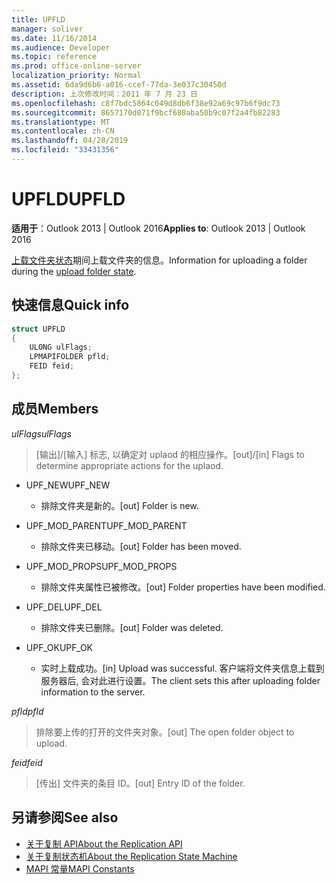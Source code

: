 ```yaml
---
title: UPFLD
manager: soliver
ms.date: 11/16/2014
ms.audience: Developer
ms.topic: reference
ms.prod: office-online-server
localization_priority: Normal
ms.assetid: 6da9d6b6-a016-ccef-77da-3e037c30450d
description: 上次修改时间：2011 年 7 月 23 日
ms.openlocfilehash: c8f7bdc5864c049d8db6f38e92a69c97b6f9dc73
ms.sourcegitcommit: 8657170d071f9bcf680aba50b9c07f2a4fb82283
ms.translationtype: MT
ms.contentlocale: zh-CN
ms.lasthandoff: 04/28/2019
ms.locfileid: "33431356"
---
```

# <a name="upfld"></a><span data-ttu-id="7d768-103">UPFLD</span><span class="sxs-lookup"><span data-stu-id="7d768-103">UPFLD</span></span>

<span data-ttu-id="7d768-104">**适用于**：Outlook 2013 | Outlook 2016</span><span class="sxs-lookup"><span data-stu-id="7d768-104">**Applies to**: Outlook 2013 | Outlook 2016</span></span> 
  
<span data-ttu-id="7d768-105">[上载文件夹状态](upload-folder-state.md)期间上载文件夹的信息。</span><span class="sxs-lookup"><span data-stu-id="7d768-105">Information for uploading a folder during the [upload folder state](upload-folder-state.md).</span></span>
  
## <a name="quick-info"></a><span data-ttu-id="7d768-106">快速信息</span><span class="sxs-lookup"><span data-stu-id="7d768-106">Quick info</span></span>

```cpp
struct UPFLD 
{ 
    ULONG ulFlags; 
    LPMAPIFOLDER pfld; 
    FEID feid; 
}; 

```

## <a name="members"></a><span data-ttu-id="7d768-107">成员</span><span class="sxs-lookup"><span data-stu-id="7d768-107">Members</span></span>

<span data-ttu-id="7d768-108">_ulFlags_</span><span class="sxs-lookup"><span data-stu-id="7d768-108">_ulFlags_</span></span>
  
>  <span data-ttu-id="7d768-109">[输出]/[输入] 标志, 以确定对 uplaod 的相应操作。</span><span class="sxs-lookup"><span data-stu-id="7d768-109">[out]/[in] Flags to determine appropriate actions for the uplaod.</span></span> 
    
  - <span data-ttu-id="7d768-110">UPF_NEW</span><span class="sxs-lookup"><span data-stu-id="7d768-110">UPF_NEW</span></span>
    
    - <span data-ttu-id="7d768-111">排除文件夹是新的。</span><span class="sxs-lookup"><span data-stu-id="7d768-111">[out] Folder is new.</span></span>
    
  - <span data-ttu-id="7d768-112">UPF_MOD_PARENT</span><span class="sxs-lookup"><span data-stu-id="7d768-112">UPF_MOD_PARENT</span></span>
    
    - <span data-ttu-id="7d768-113">排除文件夹已移动。</span><span class="sxs-lookup"><span data-stu-id="7d768-113">[out] Folder has been moved.</span></span>
    
  - <span data-ttu-id="7d768-114">UPF_MOD_PROPS</span><span class="sxs-lookup"><span data-stu-id="7d768-114">UPF_MOD_PROPS</span></span>
    
    - <span data-ttu-id="7d768-115">排除文件夹属性已被修改。</span><span class="sxs-lookup"><span data-stu-id="7d768-115">[out] Folder properties have been modified.</span></span>
    
  - <span data-ttu-id="7d768-116">UPF_DEL</span><span class="sxs-lookup"><span data-stu-id="7d768-116">UPF_DEL</span></span>
    
    - <span data-ttu-id="7d768-117">排除文件夹已删除。</span><span class="sxs-lookup"><span data-stu-id="7d768-117">[out] Folder was deleted.</span></span>
    
  - <span data-ttu-id="7d768-118">UPF_OK</span><span class="sxs-lookup"><span data-stu-id="7d768-118">UPF_OK</span></span>
    
    - <span data-ttu-id="7d768-119">实时上载成功。</span><span class="sxs-lookup"><span data-stu-id="7d768-119">[in] Upload was successful.</span></span> <span data-ttu-id="7d768-120">客户端将文件夹信息上载到服务器后, 会对此进行设置。</span><span class="sxs-lookup"><span data-stu-id="7d768-120">The client sets this after uploading folder information to the server.</span></span>
    
<span data-ttu-id="7d768-121">_pfld_</span><span class="sxs-lookup"><span data-stu-id="7d768-121">_pfld_</span></span>
  
> <span data-ttu-id="7d768-122">排除要上传的打开的文件夹对象。</span><span class="sxs-lookup"><span data-stu-id="7d768-122">[out] The open folder object to upload.</span></span>
    
<span data-ttu-id="7d768-123">_feid_</span><span class="sxs-lookup"><span data-stu-id="7d768-123">_feid_</span></span>
  
> <span data-ttu-id="7d768-124">[传出] 文件夹的条目 ID。</span><span class="sxs-lookup"><span data-stu-id="7d768-124">[out] Entry ID of the folder.</span></span>
    
## <a name="see-also"></a><span data-ttu-id="7d768-125">另请参阅</span><span class="sxs-lookup"><span data-stu-id="7d768-125">See also</span></span>

- [<span data-ttu-id="7d768-126">关于复制 API</span><span class="sxs-lookup"><span data-stu-id="7d768-126">About the Replication API</span></span>](about-the-replication-api.md) 
- [<span data-ttu-id="7d768-127">关于复制状态机</span><span class="sxs-lookup"><span data-stu-id="7d768-127">About the Replication State Machine</span></span>](about-the-replication-state-machine.md)
- [<span data-ttu-id="7d768-128">MAPI 常量</span><span class="sxs-lookup"><span data-stu-id="7d768-128">MAPI Constants</span></span>](mapi-constants.md)

